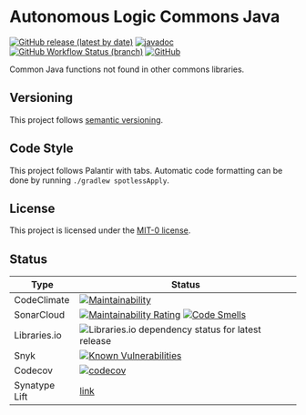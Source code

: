 # Autonomous Logic Commons Java

[![GitHub release (latest by date)](https://img.shields.io/github/v/release/autonomouslogic/commons-java)](https://github.com/autonomouslogic/commons-java/releases)
[![javadoc](https://javadoc.io/badge2/com.autonomouslogic.commons/commons-java/javadoc.svg)](https://javadoc.io/doc/com.autonomouslogic.commons/commons-java)
[![GitHub Workflow Status (branch)](https://img.shields.io/github/workflow/status/autonomouslogic/commons-java/Test/main)](https://github.com/autonomouslogic/commons-java/actions)
[![GitHub](https://img.shields.io/github/license/autonomouslogic/commons-java)](https://spdx.org/licenses/MIT-0.html)

Common Java functions not found in other commons libraries.

## Versioning
This project follows [semantic versioning](https://semver.org/).

## Code Style
This project follows Palantir with tabs.
Automatic code formatting can be done by running `./gradlew spotlessApply`.

## License
This project is licensed under the [MIT-0 license](https://spdx.org/licenses/MIT-0.html).

## Status
| Type          | Status                                                                                                                                                                                                                                                                                                                                                                                                            |
|---------------|-------------------------------------------------------------------------------------------------------------------------------------------------------------------------------------------------------------------------------------------------------------------------------------------------------------------------------------------------------------------------------------------------------------------|
| CodeClimate   | [![Maintainability](https://api.codeclimate.com/v1/badges/28e13c606dc431c7a1fa/maintainability)](https://codeclimate.com/github/autonomouslogic/commons-java/maintainability)                                                                                                                                                                                                                                     |
| SonarCloud    | [![Maintainability Rating](https://sonarcloud.io/api/project_badges/measure?project=autonomouslogic_commons-java&metric=sqale_rating)](https://sonarcloud.io/summary/new_code?id=autonomouslogic_commons-java) [![Code Smells](https://sonarcloud.io/api/project_badges/measure?project=autonomouslogic_commons-java&metric=code_smells)](https://sonarcloud.io/summary/new_code?id=autonomouslogic_commons-java) |
| Libraries.io  | ![Libraries.io dependency status for latest release](https://img.shields.io/librariesio/release/maven/com.autonomouslogic.commons:commons-java)                                                                                                                                                                                                                                                                   |
| Snyk          | [![Known Vulnerabilities](https://snyk.io/test/github/autonomouslogic/commons-java/badge.svg)](https://snyk.io/test/github/autonomouslogic/commons-java)                                                                                                                                                                                                                                                          |
| Codecov       | [![codecov](https://codecov.io/gh/autonomouslogic/commons-java/branch/main/graph/badge.svg?token=C5CO3GPGV3)](https://codecov.io/gh/autonomouslogic/commons-java)                                                                                                                                                                                                                                                 |
| Synatype Lift | [link](https://lift.sonatype.com/)                                                                                                                                                                                                                                                                                                                                                                                |
